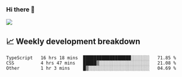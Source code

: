 ### Hi there 👋
<img align="center" src="https://github-readme-stats.vercel.app/api?username=Tumao727&show_icons=true&hide_title=true&theme=dracula" />


## 📈 Weekly development breakdown
<!--START_SECTION:waka-->

```text
TypeScript   16 hrs 18 mins  ██████████████████░░░░░░░   71.85 %
CSS          4 hrs 47 mins   █████▒░░░░░░░░░░░░░░░░░░░   21.08 %
Other        1 hr 3 mins     █▒░░░░░░░░░░░░░░░░░░░░░░░   04.69 %
```

<!--END_SECTION:waka-->